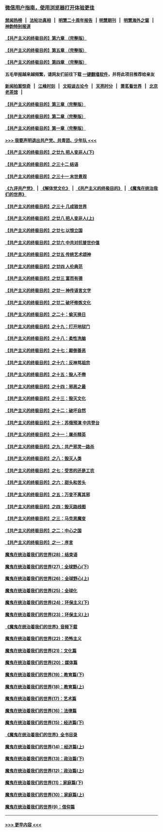 ### [微信用户指南，使用浏览器打开体验更佳](https://github.com/gfw-breaker/banned-news1/blob/master/indexes/wechat-guide.md?t=0)
#### [禁闻热榜](热点新闻.md?t=0)  &nbsp;&nbsp;|&nbsp;&nbsp; [法轮功真相](https://github.com/gfw-breaker/truth/blob/master/README.md?t=0) &nbsp;&nbsp;|&nbsp;&nbsp; [明慧二十周年报告](https://github.com/gfw-breaker/mh-reports/blob/master/README.md?t=0) &nbsp;&nbsp;|&nbsp;&nbsp;[明慧期刊](https://github.com/gfw-breaker/mh-qikan) &nbsp;&nbsp;|&nbsp;&nbsp; [明慧海外之窗](https://github.com/gfw-breaker/mh-news/blob/master/README.md?t=0) &nbsp;&nbsp;|&nbsp;&nbsp; [神韵特别报道](https://github.com/gfw-breaker/mh-news/blob/master/shenyun.md?t=0)
#### [【共产主义的终极目的】第六章 （完整版）](../pages/nsc422/n11428913.md?t=02092002) 
#### [【共产主义的终极目的】第五章 （完整版）](../pages/nsc422/n11428912.md?t=02092002) 
#### [【共产主义的终极目的】第四章 （完整版）](../pages/nsc422/n11428907.md?t=02092002) 
#### 五毛举报越来越频繁，请网友们前往下载 [一键翻墙软件](https://github.com/gfw-breaker/ssr-accounts)，并将此项目推荐给亲友
#### [新闻拍案惊奇](https://github.com/gfw-breaker/banned-news1/blob/master/pages/link4.md) &nbsp;&nbsp;|&nbsp;&nbsp; [江峰时刻](https://github.com/gfw-breaker/banned-news1/blob/master/pages/link4.md) &nbsp;&nbsp;|&nbsp;&nbsp; [文昭谈古论今](https://github.com/gfw-breaker/banned-news1/blob/master/pages/link4.md) &nbsp;&nbsp;|&nbsp;&nbsp; [天亮时分](https://github.com/gfw-breaker/banned-news1/blob/master/pages/link4.md) &nbsp;&nbsp;|&nbsp;&nbsp; [萧茗看世界](https://github.com/gfw-breaker/banned-news1/blob/master/pages/link4.md) &nbsp;&nbsp;|&nbsp;&nbsp; [北京老茶馆](https://github.com/gfw-breaker/banned-news1/blob/master/pages/link4.md) &nbsp;&nbsp;|&nbsp;&nbsp; 
#### [【共产主义的终极目的】第三章（完整版）](../pages/nsc422/n11428848.md?t=02092002) 
#### [【共产主义的终极目的】第二章（完整版）](../pages/nsc422/n11428831.md?t=02092002) 
#### [【共产主义的终极目的】第一章（完整版）](../pages/nsc422/n11417651.md?t=02092002) 
#### [>>> 我要声明退出共产党、共青团、少年队 <<<](https://github.com/begood0513/goodnews/blob/master/quit/letter.md) 
#### [【共产主义的终极目的】之廿九 把人变非人(下)](../pages/nsc422/n11344140.md?t=02092002) 
#### [【共产主义的终极目的】之三十二 结语](../pages/nsc422/n11360535.md?t=02092002) 
#### [【共产主义的终极目的】之三十一 末世景观](../pages/nsc422/n11351129.md?t=02092002) 
#### [《九评共产党》](https://github.com/begood0513/9ping.md/blob/master/README.md) &nbsp;|&nbsp; [《解体党文化》](../../../../jtdwh.md/blob/master/README.md)  &nbsp;|&nbsp; [《共产主义的终极目的》](../../../../gczydzjmd.md/blob/master/README.md) &nbsp;|&nbsp; [《魔鬼在统治我们的世界》](../../../../mgztzwmdsj.md/blob/master/README.md) 
#### [【共产主义的终极目的】之三十 几成狼世界](../pages/nsc422/n11348280.md?t=02092002) 
#### [【共产主义的终极目的】之廿八 把人变非人(上)](../pages/nsc422/n11340492.md?t=02092002) 
#### [【共产主义的终极目的】之廿七 以恨立国](../pages/nsc422/n11336944.md?t=02092002) 
#### [【共产主义的终极目的】之廿六 中共对抗普世价值](../pages/nsc422/n11324785.md?t=02092002) 
#### [【共产主义的终极目的】之廿五 传统艺术颂神](../pages/nsc422/n11296396.md?t=02092002) 
#### [【共产主义的终极目的】之廿四 人伦典范](../pages/nsc422/n11296397.md?t=02092002) 
#### [【共产主义的终极目的】之廿三 富而有德](../pages/nsc422/n11283598.md?t=02092002) 
#### [【共产主义的终极目的】之廿一 神传语言文字](../pages/nsc422/n11263265.md?t=02092002) 
#### [【共产主义的终极目的】之廿二 破坏修炼文化](../pages/nsc422/n11245728.md?t=02092002) 
#### [【共产主义的终极目的】之二十：偷天换日](../pages/nsc422/n11238846.md?t=02092002) 
#### [【共产主义的终极目的】之十九：打开地狱门](../pages/nsc422/n11206376.md?t=02092002) 
#### [【共产主义的终极目的】之十八：柔性洗脑](../pages/nsc422/n11199994.md?t=02092002) 
#### [【共产主义的终极目的】之十七：颠倒善恶](../pages/nsc422/n11179782.md?t=02092002) 
#### [【共产主义的终极目的】之十六：反神骂祖宗](../pages/nsc422/n11166798.md?t=02092002) 
#### [【共产主义的终极目的】之十五：毁人不倦](../pages/nsc422/n11166792.md?t=02092002) 
#### [【共产主义的终极目的】之十四：邪恶之最](../pages/nsc422/n11150249.md?t=02092002) 
#### [【共产主义的终极目的】之十三：毁灭文化](../pages/nsc422/n11135227.md?t=02092002) 
#### [【共产主义的终极目的】之十二：破坏自然](../pages/nsc422/n11135214.md?t=02092002) 
#### [【共产主义的终极目的】之十：苏俄预演 中共登台](../pages/nsc422/n11118424.md?t=02092002) 
#### [【共产主义的终极目的】之十一：屠杀精英](../pages/nsc422/n11118442.md?t=02092002) 
#### [【共产主义的终极目的】之九：共产邪灵一路杀](../pages/nsc422/n11114139.md?t=02092002) 
#### [【共产主义的终极目的】之八：毁灭人类](../pages/nsc422/n11108503.md?t=02092002) 
#### [【共产主义的终极目的】之七：受苦的还是工农](../pages/nsc422/n11101809.md?t=02092002) 
#### [【共产主义的终极目的】之六：甜头和苦头](../pages/nsc422/n11096971.md?t=02092002) 
#### [【共产主义的终极目的】之五：万变不离其邪](../pages/nsc422/n11091285.md?t=02092002) 
#### [【共产主义的终极目的】之四：毁灭路线图](../pages/nsc422/n11086284.md?t=02092002) 
#### [【共产主义的终极目的】之三：马克思魔变](../pages/nsc422/n11061941.md?t=02092002) 
#### [【共产主义的终极目的】之二：中心之国](../pages/nsc422/n11047728.md?t=02092002) 
#### [【共产主义的终极目的】之一：序言](../pages/nsc422/n11086077.md?t=02092002) 
#### [魔鬼在统治着我们的世界(28)：结束语](../pages/nsc422/n10936246.md?t=02092002) 
#### [魔鬼在统治着我们的世界(27)：全球野心(下)](../pages/nsc422/n10928319.md?t=02092002) 
#### [魔鬼在统治着我们的世界(26)：全球野心(上)](../pages/nsc422/n10900318.md?t=02092002) 
#### [魔鬼在统治着我们的世界(25)：全球化](../pages/nsc422/n10788205.md?t=02092002) 
#### [魔鬼在统治着我们的世界(24)：环保主义(下)](../pages/nsc422/n10695307.md?t=02092002) 
#### [魔鬼在统治着我们的世界(23)：环保主义(上)](../pages/nsc422/n10688613.md?t=02092002) 
#### [《魔鬼在统治着我们的世界》音频下载](../pages/nsc422/n10635553.md?t=02092002) 
#### [魔鬼在统治着我们的世界(22)：恐怖主义](../pages/nsc422/n10614727.md?t=02092002) 
#### [魔鬼在统治着我们的世界(21)：文化篇](../pages/nsc422/n10597706.md?t=02092002) 
#### [魔鬼在统治着我们的世界(20)：媒体篇](../pages/nsc422/n10586579.md?t=02092002) 
#### [魔鬼在统治着我们的世界(19)：教育篇(下)](../pages/nsc422/n10564808.md?t=02092002) 
#### [魔鬼在统治着我们的世界(18)：教育篇(上)](../pages/nsc422/n10526970.md?t=02092002) 
#### [魔鬼在统治着我们的世界(17)：艺术篇](../pages/nsc422/n10499093.md?t=02092002) 
#### [魔鬼在统治着我们的世界(16)：法律篇](../pages/nsc422/n10485969.md?t=02092002) 
#### [魔鬼在统治着我们的世界(15)：经济篇(下)](../pages/nsc422/n10469975.md?t=02092002) 
#### [《魔鬼在统治着我们的世界》全书目录](../pages/nsc422/n10464261.md?t=02092002) 
#### [魔鬼在统治着我们的世界(14)：经济篇(上)](../pages/nsc422/n10457370.md?t=02092002) 
#### [魔鬼在统治着我们的世界(13)：政治篇(下)](../pages/nsc422/n10448270.md?t=02092002) 
#### [魔鬼在统治着我们的世界(12)：政治篇(上)](../pages/nsc422/n10444576.md?t=02092002) 
#### [魔鬼在统治着我们的世界(11)：家庭篇(下)](../pages/nsc422/n10440961.md?t=02092002) 
#### [魔鬼在统治着我们的世界(10)：家庭篇(上)](../pages/nsc422/n10435448.md?t=02092002) 
#### [魔鬼在统治着我们的世界(9)：信仰篇](../pages/nsc422/n10432159.md?t=02092002) 

----
#### [ >>> 更早内容 <<< ](../indexes/nsc422-earlier.md)
